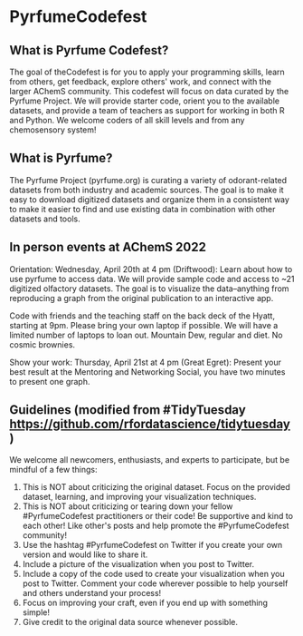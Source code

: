 # PyrfumeCodefest


## What is Pyrfume Codefest?

The goal of theCodefest is for you to apply your programming skills, learn from others, get feedback, explore others' work, and connect with the larger AChemS community. This codefest will focus on data curated by the Pyrfume Project. We will provide starter code, orient you to the available datasets, and provide a team of teachers as support for working in both R and Python. We welcome coders of all skill levels and from any chemosensory system! 

## What is Pyrfume?

The Pyrfume Project (pyrfume.org) is curating a variety of odorant-related datasets from both industry and academic sources. The goal is to make it easy to download digitized datasets and organize them in a consistent way to make it easier to find and use existing data in combination with other datasets and tools.

## In person events at AChemS 2022

Orientation: Wednesday, April 20th at 4 pm (Driftwood): Learn about how to use pyrfume to access data. We will provide sample code and access to ~21 digitized olfactory datasets. The goal is to visualize the data–anything from reproducing a graph from the original publication to an interactive app.

Code with friends and the teaching staff on the back deck of the Hyatt, starting at 9pm. Please bring your own laptop if possible. We will have a limited number of laptops to loan out. Mountain Dew, regular and diet. No cosmic brownies. 

Show your work: Thursday, April 21st at 4 pm (Great Egret): Present your best result at the Mentoring and Networking Social, you have two minutes to present one graph.

## Guidelines (modified from #TidyTuesday https://github.com/rfordatascience/tidytuesday)

We welcome all newcomers, enthusiasts, and experts to participate, but be mindful of a few things:
1. This is NOT about criticizing the original dataset. Focus on the provided dataset, learning, and improving your visualization techniques.
2. This is NOT about criticizing or tearing down your fellow #PyrfumeCodefest practitioners or their code! Be supportive and kind to each other! Like other's posts and help promote the #PyrfumeCodefest community!
3. Use the hashtag #PyrfumeCodefest on Twitter if you create your own version and would like to share it.
4. Include a picture of the visualization when you post to Twitter.
5. Include a copy of the code used to create your visualization when you post to Twitter. Comment your code wherever possible to help yourself and others understand your process!
6. Focus on improving your craft, even if you end up with something simple!
7. Give credit to the original data source whenever possible.
